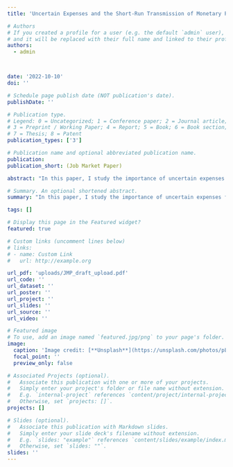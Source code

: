 ```yaml
---
title: 'Uncertain Expenses and the Short-Run Transmission of Monetary Policy (Job Market Paper)'

# Authors
# If you created a profile for a user (e.g. the default `admin` user), write the username (folder name) here
# and it will be replaced with their full name and linked to their profile.
authors:
  - admin



date: '2022-10-10'
doi: ''

# Schedule page publish date (NOT publication's date).
publishDate: ''

# Publication type.
# Legend: 0 = Uncategorized; 1 = Conference paper; 2 = Journal article;
# 3 = Preprint / Working Paper; 4 = Report; 5 = Book; 6 = Book section;
# 7 = Thesis; 8 = Patent
publication_types: ['3']

# Publication name and optional abbreviated publication name.
publication: 
publication_short: (Job Market Paper)

abstract: "In this paper, I study the importance of uncertain expenses for households' savings and the short-run response to monetary policy. Using data from the Consumer Expenditure Survey (CEX), I classify a group of uncertain expenditure items representing 14.5% of total expenses and document that these uncertain expenses drive 41.8% of the short-run consumption response to monetary policy shocks. I develop a heterogeneous-agent incomplete markets model with two assets, money and bonds, where households use the two assets to self-insure against income and expenditure uncertainty. A timing friction in the portfolio choice problem and frictions in the goods market lead households to hold extra liquidity relative to their total consumption level. I show that self-insurance motives against expenditure risk imply a novel direct channel for the transmission of monetary policy to consumption through households' optimal portfolio rebalancing in response to changes in the policy rate. In addition, the model generates concentration in the distribution of money holdings consistent with the data, a feature hard to reconcile with traditional transaction motives for money demand."

# Summary. An optional shortened abstract.
summary: "In this paper, I study the importance of uncertain expenses for households' savings and the short-run response to monetary policy. Using data from the Consumer Expenditure Survey (CEX), I classify a group of uncertain expenditure items representing 14.5% of total expenses and document that these uncertain expenses drive 41.8% of the short-run consumption response to monetary policy shocks. I develop a heterogeneous-agent incomplete markets model with two assets, money and bonds, where households use the two assets to self-insure against income and expenditure uncertainty. A timing friction in the portfolio choice problem and frictions in the goods market lead households to hold extra liquidity relative to their total consumption level. I show that self-insurance motives against expenditure risk imply a novel direct channel for the transmission of monetary policy to consumption through households' optimal portfolio rebalancing in response to changes in the policy rate. In addition, the model generates concentration in the distribution of money holdings consistent with the data, a feature hard to reconcile with traditional transaction motives for money demand."

tags: []

# Display this page in the Featured widget?
featured: true

# Custom links (uncomment lines below)
# links:
# - name: Custom Link
#   url: http://example.org

url_pdf: 'uploads/JMP_draft_upload.pdf'
url_code: ''
url_dataset: ''
url_poster: ''
url_project: ''
url_slides: ''
url_source: ''
url_video: ''

# Featured image
# To use, add an image named `featured.jpg/png` to your page's folder.
image:
  caption: 'Image credit: [**Unsplash**](https://unsplash.com/photos/pLCdAaMFLTE)'
  focal_point: ''
  preview_only: false

# Associated Projects (optional).
#   Associate this publication with one or more of your projects.
#   Simply enter your project's folder or file name without extension.
#   E.g. `internal-project` references `content/project/internal-project/index.md`.
#   Otherwise, set `projects: []`.
projects: []

# Slides (optional).
#   Associate this publication with Markdown slides.
#   Simply enter your slide deck's filename without extension.
#   E.g. `slides: "example"` references `content/slides/example/index.md`.
#   Otherwise, set `slides: ""`.
slides: ''
---
```

